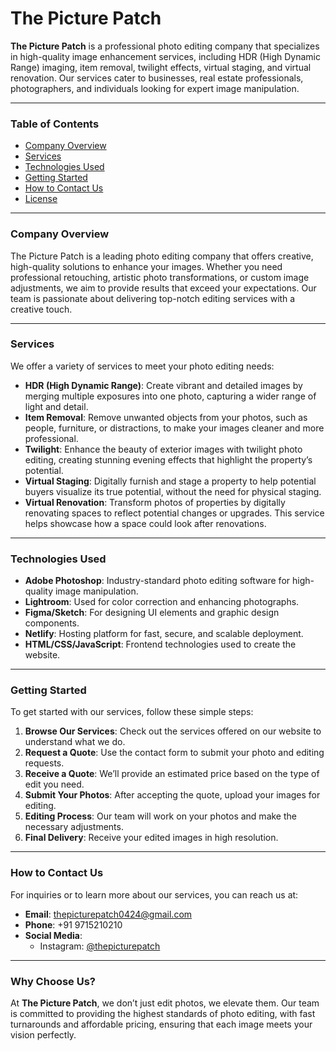 # The Picture Patch

**The Picture Patch** is a professional photo editing company that specializes in high-quality image enhancement services, including HDR (High Dynamic Range) imaging, item removal, twilight effects, virtual staging, and virtual renovation. Our services cater to businesses, real estate professionals, photographers, and individuals looking for expert image manipulation.

---

### Table of Contents

- [Company Overview](#company-overview)
- [Services](#services)
- [Technologies Used](#technologies-used)
- [Getting Started](#getting-started)
- [How to Contact Us](#how-to-contact-us)
- [License](#license)

---

### Company Overview

The Picture Patch is a leading photo editing company that offers creative, high-quality solutions to enhance your images. Whether you need professional retouching, artistic photo transformations, or custom image adjustments, we aim to provide results that exceed your expectations. Our team is passionate about delivering top-notch editing services with a creative touch.

---

### Services

We offer a variety of services to meet your photo editing needs:

- **HDR (High Dynamic Range)**: Create vibrant and detailed images by merging multiple exposures into one photo, capturing a wider range of light and detail.
- **Item Removal**: Remove unwanted objects from your photos, such as people, furniture, or distractions, to make your images cleaner and more professional.
- **Twilight**: Enhance the beauty of exterior images with twilight photo editing, creating stunning evening effects that highlight the property’s potential.
- **Virtual Staging**: Digitally furnish and stage a property to help potential buyers visualize its true potential, without the need for physical staging.
- **Virtual Renovation**: Transform photos of properties by digitally renovating spaces to reflect potential changes or upgrades. This service helps showcase how a space could look after renovations.

---

### Technologies Used

- **Adobe Photoshop**: Industry-standard photo editing software for high-quality image manipulation.
- **Lightroom**: Used for color correction and enhancing photographs.
- **Figma/Sketch**: For designing UI elements and graphic design components.
- **Netlify**: Hosting platform for fast, secure, and scalable deployment.
- **HTML/CSS/JavaScript**: Frontend technologies used to create the website.

---

### Getting Started

To get started with our services, follow these simple steps:

1. **Browse Our Services**: Check out the services offered on our website to understand what we do.
2. **Request a Quote**: Use the contact form to submit your photo and editing requests.
3. **Receive a Quote**: We’ll provide an estimated price based on the type of edit you need.
4. **Submit Your Photos**: After accepting the quote, upload your images for editing.
5. **Editing Process**: Our team will work on your photos and make the necessary adjustments.
6. **Final Delivery**: Receive your edited images in high resolution.

---

### How to Contact Us

For inquiries or to learn more about our services, you can reach us at:

- **Email**: thepicturepatch0424@gmail.com
- **Phone**: +91 9715210210
- **Social Media**: 
  - Instagram: [@thepicturepatch](https://instagram.com/thepicturepatch)

---

### Why Choose Us?

At **The Picture Patch**, we don’t just edit photos, we elevate them. Our team is committed to providing the highest standards of photo editing, with fast turnarounds and affordable pricing, ensuring that each image meets your vision perfectly.
